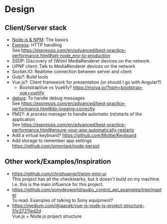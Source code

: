 # Design

## Client/Server stack

- [Node.js & NPM](https://nodejs.org/en): The basics
- [Express](https://www.npmjs.com/package/express): HTTP handling  
  See <https://expressjs.com/en/advanced/best-practice-performance.html#set-node_env-to-production>
- SSDP: Discovery of (Wiim) MediaRenderer devices on the network
- UPNP client: Talk to MediaRenderer devices on the network
- Socket.IO: Realtime connection between server and client
- Gulp?: Build tools
- Vue.js?: Client framework for presentation (or should I go with Angular?)
  - BootstrapVue vs Vuetify? <https://moiva.io/?npm=bootstrap-vue+vuetify>
- [debug](https://www.npmjs.com/package/debug): To handle debug messages  
  See <https://expressjs.com/en/advanced/best-practice-performance.html#do-logging-correctly>
- PM2?: A process manager to handle automatic (re)starts of the application  
  See <https://expressjs.com/en/advanced/best-practice-performance.html#ensure-your-app-automatically-restarts>
- Add a virtual keyboard? <https://github.com/Mottie/Keyboard>
- Add storage to remember app settings <https://github.com/simonlast/node-persist>

## Other work/Examples/Inspiration

- <https://github.com/chrishuangcf/wiim-mini-ui>  
  This project has all the checkmarks, but it doesn't build on my machine. I.e. this is the main influence for this project.
- <https://github.com/sonydevworld/audio_control_api_examples/tree/master>  
  To read. Examples of talking to Sony equipment?
- <https://medium.com/@iaacek/vue-js-node-js-project-structure-51c27211ed2d>  
  Vue.js + Node.js project structure
